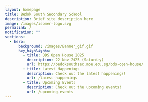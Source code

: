 ```yaml
---
layout: homepage
title: Bedok South Secondary School
description: Brief site description here
image: /images/isomer-logo.svg
permalink: /
notification: ""
sections:
  - hero:
      background: /images/Banner_gif.gif
      key_highlights:
        - title: BDS Open House 2025
          description: 22 Nov 2025 (Saturday)
          url: https://bedoksouthsec.moe.edu.sg/bds-open-house/
        - title: Latest Happenings
          description: Check out the latest happenings!
          url: /latest-happenings
        - title: Upcoming Events
          description: Check out the upcoming events!
          url: /upcoming-events
---
```

